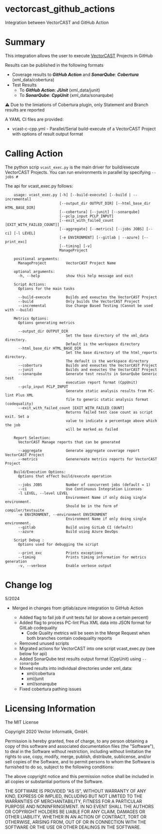 # vectorcast_github_actions

Integration between VectorCAST and GitHub Action

       
# Summary

This integration allows the user to execute
[VectorCAST](http://vector.com/vectorcast) Projects in GitHub

Results can be published in the following formats
* Coverage results to **_GitHub Action_** and **_SonarQube_**: **_Cobertura_** (xml_data/cobertura)
* Test Results
    * To **_GitHub Action_**: **_JUnit_** (xml_data/junit)
    * To **_SonarQube_**: **_CppUnit_** (xml_data/sonarqube) 

:warning: Due to the limiations of Cobertura plugin, only Statement and Branch results are reported

A YAML CI files are provided:

- vcast-c-cpp.yml - Parallel/Serial build-execute of a VectorCAST Project with options of result output format 

# Calling Action

The python scrip `vcast_exec.py` is the main driver for build/execute VectorCAST Projects.  You can run environments in parallel by specifying `--jobs #`

The api for vcast_exec.py follows:

```
    usage: vcast_exec.py [-h] [--build-execute] [--build | --incremental]
                         [--output_dir OUTPUT_DIR] [--html_base_dir HTML_BASE_DIR]
                         [--cobertura] [--junit] [--sonarqube]
                         [--pclp_input PCLP_INPUT]
                         [--exit_with_failed_count [EXIT_WITH_FAILED_COUNT]]
                         [--aggregate] [--metrics] [--jobs JOBS] [--ci] [-l LEVEL]
                         [-e ENVIRONMENT] [--gitlab | --azure] [--print_exc]
                         [--timing] [-v]
                         ManageProject

    positional arguments:
      ManageProject         VectorCAST Project Name

    optional arguments:
      -h, --help            show this help message and exit

    Script Actions:
      Options for the main tasks

      --build-execute       Builds and exeuctes the VectorCAST Project
      --build               Only builds the VectorCAST Project
      --incremental         Use Change Based Testing (Cannot be used with --build)

    Metrics Options:
      Options generating metrics

      --output_dir OUTPUT_DIR
                            Set the base directory of the xml_data directory.
                            Default is the workspace directory
      --html_base_dir HTML_BASE_DIR
                            Set the base directory of the html_reports directory.
                            The default is the workspace directory
      --cobertura           Builds and exeuctes the VectorCAST Project
      --junit               Builds and exeuctes the VectorCAST Project
      --sonarqube           Generate test results in SonarQube Generic test
                            execution report format (CppUnit)
      --pclp_input PCLP_INPUT
                            Generate static analysis results from PC-lint Plus XML
                            file to generic static analysis format (codequality)
      --exit_with_failed_count [EXIT_WITH_FAILED_COUNT]
                            Returns failed test case count as script exit. Set a
                            value to indicate a percentage above which the job
                            will be marked as failed

    Report Selection:
      VectorCAST Manage reports that can be generated

      --aggregate           Generate aggregate coverage report VectorCAST Project
      --metrics             Genenereate metrics reports for VectorCAST Project

    Build/Execution Options:
      Options that effect build/execute operation

      --jobs JOBS           Number of concurrent jobs (default = 1)
      --ci                  Use Continuous Integration Licenses
      -l LEVEL, --level LEVEL
                            Environment Name if only doing single environment.
                            Should be in the form of compiler/testsuite
      -e ENVIRONMENT, --environment ENVIRONMENT
                            Environment Name if only doing single environment.
      --gitlab              Build using GitLab CI (default)
      --azure               Build using Azure DevOps

    Script Debug :
      Options used for debugging the script

      --print_exc           Prints exceptions
      --timing              Prints timing information for metrics generation
      -v, --verbose         Enable verbose output
```

# Change log
5/2024
* Merged in changes from gitlab/azure integration to GitHub Action

    * Added flag to fail job if unit tests fail (or above a certain percent)
    * Added flag to process PC-lint Plus XML data into JSON format for GitLab codequality
        * Code Quality metrics will be seen in the Merge Request when both branches contain codequality reports
    * Removed unused scripts
    * Migrated actions for VectorCAST into one script vcast_exec.py (see below for api)
    * Added SonarQube test results output format (CppUnit) using `--sonarqube`
    * Moved results into individual directories under xml_data:
        * xml/cobertura
        * xml/junit
        * xml/sonarqube
    * Fixed cobertura pathing issues

# Licensing Information

The MIT License

Copyright 2020 Vector Informatik, GmbH.

Permission is hereby granted, free of charge, to any person obtaining a copy
of this software and associated documentation files (the "Software"), to deal
in the Software without restriction, including without limitation the rights
to use, copy, modify, merge, publish, distribute, sublicense, and/or sell
copies of the Software, and to permit persons to whom the Software is
furnished to do so, subject to the following conditions:

The above copyright notice and this permission notice shall be included in
all copies or substantial portions of the Software.

THE SOFTWARE IS PROVIDED "AS IS", WITHOUT WARRANTY OF ANY KIND, EXPRESS OR
IMPLIED, INCLUDING BUT NOT LIMITED TO THE WARRANTIES OF MERCHANTABILITY,
FITNESS FOR A PARTICULAR PURPOSE AND NONINFRINGEMENT. IN NO EVENT SHALL THE
AUTHORS OR COPYRIGHT HOLDERS BE LIABLE FOR ANY CLAIM, DAMAGES OR OTHER
LIABILITY, WHETHER IN AN ACTION OF CONTRACT, TORT OR OTHERWISE, ARISING FROM,
OUT OF OR IN CONNECTION WITH THE SOFTWARE OR THE USE OR OTHER DEALINGS IN
THE SOFTWARE.

